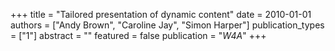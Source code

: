 +++
title = "Tailored presentation of dynamic content"
date = 2010-01-01
authors = ["Andy Brown", "Caroline Jay", "Simon Harper"]
publication_types = ["1"]
abstract = ""
featured = false
publication = "*W4A*"
+++

